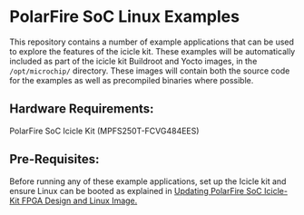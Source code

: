 # PolarFire SoC Linux Examples

This repository contains a number of example applications that can be used to explore the features of the icicle kit.
These examples will be automatically included as part of the icicle kit Buildroot and Yocto images, in the `/opt/microchip/` directory. These images will contain both the source code for the examples as well as precompiled binaries where possible.

## Hardware Requirements:     
PolarFire SoC Icicle Kit (MPFS250T-FCVG484EES)

## Pre-Requisites:    
Before running any of these example applications, set up the Icicle kit and ensure Linux can be booted as explained in [Updating PolarFire SoC Icicle-Kit FPGA Design and Linux Image.](https://github.com/polarfire-soc/polarfire-soc-documentation/blob/master/boards/mpfs-icicle-kit-es/updating-icicle-kit/updating-icicle-kit-design-and-linux.md)
